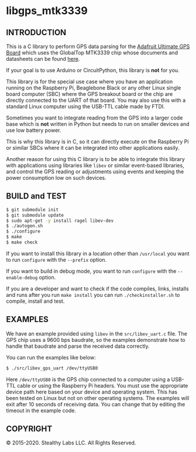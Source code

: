 # libgps\_mtk3339

## INTRODUCTION

This is a C library to perform GPS data parsing for the [Adafruit Ultimate GPS
Board](https://www.adafruit.com/product/746) which uses the GlobalTop MTK3339
chip whose documents and datasheets can be found [here](https://learn.adafruit.com/adafruit-ultimate-gps/downloads).

If your goal is to use Arduino or CircuitPython, this library is **not** for
you.

This library is for the special use case where you have an application running
on the Raspberry Pi, Beaglebone Black or any other Linux single board computer
(SBC) where the GPS breakout board or the chip are directly connected to the
UART of that board. You may also use this with a standard Linux computer using
the USB-TTL cable made by FTDI.

Sometimes you want to integrate reading from the GPS into a larger code base which is
**not** written in Python but needs to run on smaller devices and use low
battery power.

This is why this library is in C, so it can directly execute on the Raspberry Pi
or similar SBCs where it can be integrated into other applications easily.

Another reason for using this C library is to be able to integrate this library
with applications using libraries like `libev` or similar event-based libraries,  and control
the GPS reading or adjustments using events and keeping the power consumption low on such devices.


## BUILD and TEST

```bash
$ git submodule init
$ git submodule update
$ sudo apt-get -y install ragel libev-dev
$ ./autogen.sh
$ ./configure
$ make
$ make check
```

If you want to install this library in a location other than `/usr/local` you
want to run `configure` with the `--prefix` option.

If you want to build in debug mode, you want to run `configure` with the
`--enable-debug` option.

If you are a developer and want to check if the code compiles, links, installs and runs
after you run `make install` you can run `./checkinstaller.sh` to compile,
install and test.

## EXAMPLES

We have an example provided using `libev` in the `src/libev_uart.c` file. The GPS chip
uses a 9600 bps baudrate, so the examples demonstrate how to handle that
baudrate and parse the received data correctly.

You can run the examples like below:

```bash
$ ./src/libev_gps_uart /dev/ttyUSB0
```
Here `/dev/ttyUSB0` is the GPS chip connected to a computer using a USB-TTL
cable or using the Raspberry Pi headers. You must use the appropriate device
path here based on your device and operating system. This has been tested on
Linux but not on other operating systems. The examples will exit after 10
seconds of receiving data. You can change that by editing the timeout in the
example code.


## COPYRIGHT

&copy; 2015-2020. Stealthy Labs LLC. All Rights Reserved.
